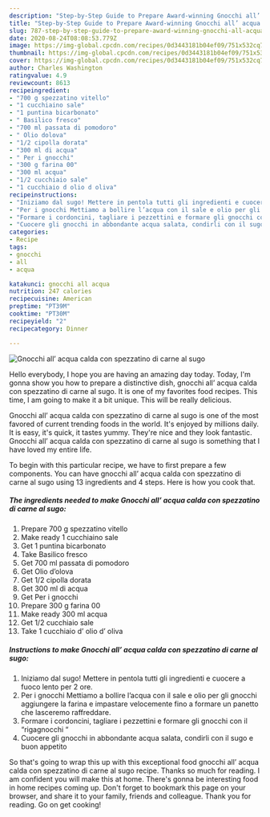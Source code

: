 ```yaml
---
description: "Step-by-Step Guide to Prepare Award-winning Gnocchi all’ acqua calda con spezzatino di carne al sugo"
title: "Step-by-Step Guide to Prepare Award-winning Gnocchi all’ acqua calda con spezzatino di carne al sugo"
slug: 787-step-by-step-guide-to-prepare-award-winning-gnocchi-all-acqua-calda-con-spezzatino-di-carne-al-sugo
date: 2020-08-24T08:08:53.779Z
image: https://img-global.cpcdn.com/recipes/0d3443181b04ef09/751x532cq70/gnocchi-all-acqua-calda-con-spezzatino-di-carne-al-sugo-recipe-main-photo.jpg
thumbnail: https://img-global.cpcdn.com/recipes/0d3443181b04ef09/751x532cq70/gnocchi-all-acqua-calda-con-spezzatino-di-carne-al-sugo-recipe-main-photo.jpg
cover: https://img-global.cpcdn.com/recipes/0d3443181b04ef09/751x532cq70/gnocchi-all-acqua-calda-con-spezzatino-di-carne-al-sugo-recipe-main-photo.jpg
author: Charles Washington
ratingvalue: 4.9
reviewcount: 8613
recipeingredient:
- "700 g spezzatino vitello"
- "1 cucchiaino sale"
- "1 puntina bicarbonato"
- " Basilico fresco"
- "700 ml passata di pomodoro"
- " Olio dolova"
- "1/2 cipolla dorata"
- "300 ml di acqua"
- " Per i gnocchi"
- "300 g farina 00"
- "300 ml acqua"
- "1/2 cucchiaio sale"
- "1 cucchiaio d olio d oliva"
recipeinstructions:
- "Iniziamo dal sugo! Mettere in pentola tutti gli ingredienti e cuocere a fuoco lento per 2 ore."
- "Per i gnocchi Mettiamo a bollire l’acqua con il sale e olio per gli gnocchi aggiungere la farina e impastare velocemente fino a formare un panetto che lasceremo raffreddare."
- "Formare i cordoncini, tagliare i pezzettini e formare gli gnocchi con il “rigagnocchi “"
- "Cuocere gli gnocchi in abbondante acqua salata, condirli con il sugo e buon appetito"
categories:
- Recipe
tags:
- gnocchi
- all
- acqua

katakunci: gnocchi all acqua 
nutrition: 247 calories
recipecuisine: American
preptime: "PT39M"
cooktime: "PT30M"
recipeyield: "2"
recipecategory: Dinner

---
```



![Gnocchi all’ acqua calda con spezzatino di carne al sugo](https://img-global.cpcdn.com/recipes/0d3443181b04ef09/751x532cq70/gnocchi-all-acqua-calda-con-spezzatino-di-carne-al-sugo-recipe-main-photo.jpg)

Hello everybody, I hope you are having an amazing day today. Today, I'm gonna show you how to prepare a distinctive dish, gnocchi all’ acqua calda con spezzatino di carne al sugo. It is one of my favorites food recipes. This time, I am going to make it a bit unique. This will be really delicious.



Gnocchi all’ acqua calda con spezzatino di carne al sugo is one of the most favored of current trending foods in the world. It's enjoyed by millions daily. It is easy, it's quick, it tastes yummy. They're nice and they look fantastic. Gnocchi all’ acqua calda con spezzatino di carne al sugo is something that I have loved my entire life.


To begin with this particular recipe, we have to first prepare a few components. You can have gnocchi all’ acqua calda con spezzatino di carne al sugo using 13 ingredients and 4 steps. Here is how you cook that.

<!--inarticleads1-->

##### The ingredients needed to make Gnocchi all’ acqua calda con spezzatino di carne al sugo:

1. Prepare 700 g spezzatino vitello
1. Make ready 1 cucchiaino sale
1. Get 1 puntina bicarbonato
1. Take  Basilico fresco
1. Get 700 ml passata di pomodoro
1. Get  Olio d’olova
1. Get 1/2 cipolla dorata
1. Get 300 ml di acqua
1. Get  Per i gnocchi
1. Prepare 300 g farina 00
1. Make ready 300 ml acqua
1. Get 1/2 cucchiaio sale
1. Take 1 cucchiaio d’ olio d’ oliva




<!--inarticleads2-->

##### Instructions to make Gnocchi all’ acqua calda con spezzatino di carne al sugo:

1. Iniziamo dal sugo! Mettere in pentola tutti gli ingredienti e cuocere a fuoco lento per 2 ore.
1. Per i gnocchi Mettiamo a bollire l’acqua con il sale e olio per gli gnocchi aggiungere la farina e impastare velocemente fino a formare un panetto che lasceremo raffreddare.
1. Formare i cordoncini, tagliare i pezzettini e formare gli gnocchi con il “rigagnocchi “
1. Cuocere gli gnocchi in abbondante acqua salata, condirli con il sugo e buon appetito




So that's going to wrap this up with this exceptional food gnocchi all’ acqua calda con spezzatino di carne al sugo recipe. Thanks so much for reading. I am confident you will make this at home. There's gonna be interesting food in home recipes coming up. Don't forget to bookmark this page on your browser, and share it to your family, friends and colleague. Thank you for reading. Go on get cooking!
